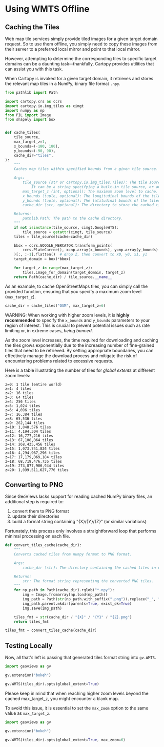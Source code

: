 # Using WMTS Offline

## Caching the Tiles

Web map tile services simply provide tiled images for a given target domain request. So to use them offline, you simply need to copy these images from their server to a preferred local mirror and point to that local mirror.

However, attempting to determine the corresponding tiles to specific target domains can be a daunting task--thankfully, Cartopy provides utilities that can assist you with this task.

When Cartopy is invoked for a given target domain, it retrieves and stores the relevant map tiles in a NumPy, binary file format `.npy`.

```python
from pathlib import Path

import cartopy.crs as ccrs
import cartopy.io.img_tiles as cimgt
import numpy as np
from PIL import Image
from shapely import box


def cache_tiles(
    tile_source,
    max_target_z=1,
    x_bounds=(-180, 180),
    y_bounds=(-90, 90),
    cache_dir="tiles",
):
    """
    Caches map tiles within specified bounds from a given tile source.

    Args:
        tile_source (str or cartopy.io.img_tiles.Tiles): The tile source to use for caching.
            It can be a string specifying a built-in tile source, or an instance of a custom tile source class.
        max_target_z (int, optional): The maximum zoom level to cache. Defaults to 1.
        x_bounds (tuple, optional): The longitudinal bounds of the tiles to cache. Defaults to (-180, 180).
        y_bounds (tuple, optional): The latitudinal bounds of the tiles to cache. Defaults to (-90, 90).
        cache_dir (str, optional): The directory to store the cached tiles. Defaults to "tiles".

    Returns:
        pathlib.Path: The path to the cache directory.
    """
    if not isinstance(tile_source, cimgt.GoogleWTS):
        tile_source = getattr(cimgt, tile_source)
    tiles = tile_source(cache=cache_dir)

    bbox = ccrs.GOOGLE_MERCATOR.transform_points(
        ccrs.PlateCarree(), x=np.array(x_bounds), y=np.array(y_bounds)
    )[:, :-1].flatten()  # drop Z, then convert to x0, y0, x1, y1
    target_domain = box(*bbox)

    for target_z in range(max_target_z):
        tiles.image_for_domain(target_domain, target_z)
    return Path(cache_dir) / tile_source.__name__
```

As an example, to cache OpenStreetMaps tiles, you can simply call the provided function, ensuring that you specify a maximum zoom level (`max_target_z`).

```python
cache_dir = cache_tiles("OSM", max_target_z=6)
```

WARNING: When working with higher zoom levels, it is **highly recommended** to specify the `x_bounds` and `y_bounds` parameters to your region of interest. This is crucial to prevent potential issues such as rate limiting or, in extreme cases, *being banned*.

As the zoom level increases, the time required for downloading and caching the tiles grows exponentially due to the increasing number of fine-grained tiles that need to be retrieved. By setting appropriate boundaries, you can effectively manage the download process and mitigate the risk of encountering problems related to excessive requests.

Here is a table illustrating the number of tiles for *global extents* at different zoom levels:

```
z=0: 1 tile (entire world)
z=1: 4 tiles
z=2: 16 tiles
z=3: 64 tiles
z=4: 256 tiles
z=5: 1,024 tiles
z=6: 4,096 tiles
z=7: 16,384 tiles
z=8: 65,536 tiles
z=9: 262,144 tiles
z=10: 1,048,576 tiles
z=11: 4,194,304 tiles
z=12: 16,777,216 tiles
z=13: 67,108,864 tiles
z=14: 268,435,456 tiles
z=15: 1,073,741,824 tiles
z=16: 4,294,967,296 tiles
z=17: 17,179,869,184 tiles
z=18: 68,719,476,736 tiles
z=19: 274,877,906,944 tiles
z=20: 1,099,511,627,776 tiles
```

## Converting to PNG

Since GeoViews lacks support for reading cached NumPy binary files, an additional step is required to:

1. convert them to PNG format
2. update their directories
3. build a format string containing "{X}/{Y}/{Z}" (or similar variations)

Fortunately, this process only involves a straightforward loop that performs minimal processing on each file.

```python
def convert_tiles_cache(cache_dir):
    """
    Converts cached tiles from numpy format to PNG format.

    Args:
        cache_dir (str): The directory containing the cached tiles in numpy format.

    Returns:
        str: The format string representing the converted PNG tiles.
    """
    for np_path in Path(cache_dir).rglob("*.npy"):
        img = Image.fromarray(np.load(np_path))
        img_path = Path(str(np_path.with_suffix(".png")).replace("_", "/"))
        img_path.parent.mkdir(parents=True, exist_ok=True)
        img.save(img_path)

    tiles_fmt = str(cache_dir / "{X}" / "{Y}" / "{Z}.png")
    return tiles_fmt
```

```python
tiles_fmt = convert_tiles_cache(cache_dir)
```

## Testing Locally

Now, all that's left is passing that generated tiles format string into `gv.WMTS`.

```python
import geoviews as gv

gv.extension("bokeh")

gv.WMTS(tiles_dir).opts(global_extent=True)
```

Please keep in mind that when reaching higher zoom levels beyond the cached max_target_z, you might encounter a blank map.

To avoid this issue, it is essential to set the `max_zoom` option to the same value as `max_target_z`.

```python
import geoviews as gv

gv.extension("bokeh")

gv.WMTS(tiles_dir).opts(global_extent=True, max_zoom=6)
```
